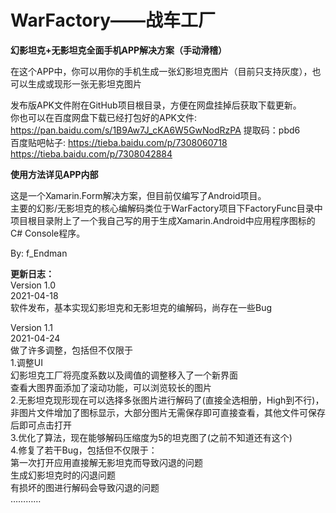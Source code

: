 # WarFactory——战车工厂
 **幻影坦克+无影坦克全面手机APP解决方案（手动滑稽）**  
 
在这个APP中，你可以用你的手机生成一张幻影坦克图片（目前只支持灰度），也可以生成或现形一张无影坦克图片  

发布版APK文件附在GitHub项目根目录，方便在网盘挂掉后获取下载更新。  
你也可以在百度网盘下载已经打包好的APK文件: https://pan.baidu.com/s/1B9Aw7J_cKA6W5GwNodRzPA 提取码：pbd6   
百度贴吧帖子: https://tieba.baidu.com/p/7308060718 https://tieba.baidu.com/p/7308042884  

**使用方法详见APP内部**  

这是一个Xamarin.Form解决方案，但目前仅编写了Android项目。  
主要的幻影/无影坦克的核心编解码类位于WarFactory项目下FactoryFunc目录中  
项目根目录附上了一个我自己写的用于生成Xamarin.Android中应用程序图标的C# Console程序。  

By: f_Endman

**更新日志：**  
Version 1.0  
2021-04-18  
    软件发布，基本实现幻影坦克和无影坦克的编解码，尚存在一些Bug  

Version 1.1  
2021-04-24  
    做了许多调整，包括但不仅限于  
    1.调整UI  
        幻影坦克工厂将亮度系数以及阈值的调整移入了一个新界面  
        查看大图界面添加了滚动功能，可以浏览较长的图片  
    2.无影坦克现形现在可以选择多张图片进行解码了(直接全选相册，High到不行)，非图片文件增加了图标显示，大部分图片无需保存即可直接查看，其他文件可保存后即可点击打开  
    3.优化了算法，现在能够解码压缩度为5的坦克图了(之前不知道还有这个)  
    4.修复了若干Bug，包括但不仅限于：  
        第一次打开应用直接解无影坦克而导致闪退的问题  
        生成幻影坦克时的闪退问题  
        有损坏的图进行解码会导致闪退的问题  
        …………  
